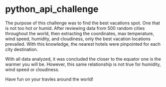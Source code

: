 # python_api_challenge

The purpose of this challenge was to find the best vacations spot. One that is not too hot or humid. After reviewing data from 500 random cities throughout the world, then extracting the coordinates, max temperature, wind speed, humidity, and cloudiness, only the best vacation locations prevailed. With this knowledge, the nearest hotels were pinpointed for each city destination. 

With all data analyzed, it was concluded the closer to the equator one is the warmer you will be. However, this same relationship is not true for humidity, wind speed or cloudiness.

Have fun on your travles around the world!